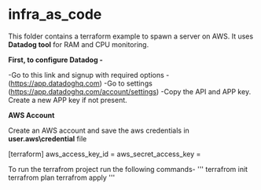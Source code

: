 # infra_as_code

This folder contains a terraform example to spawn a server on AWS. It uses **Datadog tool** for RAM and CPU monitoring.

**First, to configure Datadog -** 

-Go to this link and signup with required options - (https://app.datadoghq.com)
-Go to settings (https://app.datadoghq.com/account/settings)
-Copy the API and APP key. Create a new APP key if not present.

**AWS Account**

Create an AWS account and save the aws credentials in **user\.aws\credential** file

[terraform]
aws_access_key_id = 
aws_secret_access_key = 

To run the terrafrom project run the following commands-
'''
terrafrom init
terrafrom plan
terrafrom apply
'''

